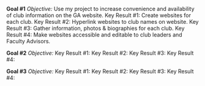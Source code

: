 **Goal #1**
_Objective:_ Use my project to increase convenience and availability of club information on the GA website. 
Key Result #1: Create websites for each club. 
Key Result #2: Hyperlink websites to club names on website. 
Key Result #3: Gather information, photos & biographies for each club. 
Key Result #4: Make websites accessible and editable to club leaders and Faculty Advisors. 


**Goal #2**
_Objective:_ 
Key Result #1: 
Key Result #2: 
Key Result #3: 
Key Result #4: 


**Goal #3**
_Objective:_
Key Result #1: 
Key Result #2: 
Key Result #3: 
Key Result #4: 

